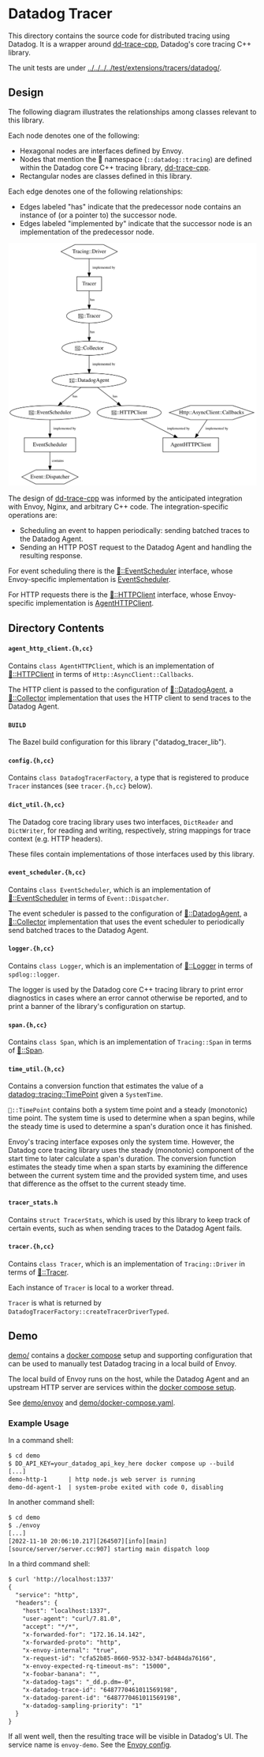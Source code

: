 Datadog Tracer
==============
This directory contains the source code for distributed tracing using Datadog.
It is a wrapper around [dd-trace-cpp][2], Datadog's core tracing C++ library.

The unit tests are under [../../../../test/extensions/tracers/datadog/][1].

Design
------
The following diagram illustrates the relationships among classes relevant to
this library.

Each node denotes one of the following:

- Hexagonal nodes are interfaces defined by Envoy.
- Nodes that mention the 🐶 namespace (`::datadog::tracing`) are
  defined within the Datadog core C++ tracing library, [dd-trace-cpp][2].
- Rectangular nodes are classes defined in this library.

Each edge denotes one of the following relationships:

- Edges labeled "has" indicate that the predecessor node contains an instance of (or
  a pointer to) the successor node.
- Edges labeled "implemented by" indicate that the successor node is an
  implementation of the predecessor node.

![diagram of components of this library](diagram.svg)

The design of [dd-trace-cpp][2] was informed by the anticipated integration with
Envoy, Nginx, and arbitrary C++ code. The integration-specific operations are:

- Scheduling an event to happen periodically: sending batched traces to the
  Datadog Agent.
- Sending an HTTP POST request to the Datadog Agent and handling the resulting
  response.

For event scheduling there is the [🐶::EventScheduler][4] interface, whose
Envoy-specific implementation is [EventScheduler](./event_scheduler.h).

For HTTP requests there is the [🐶::HTTPClient][3] interface, whose
Envoy-specific implementation is [AgentHTTPClient](./agent_http_client.h).

Directory Contents
------------------
#### `agent_http_client.{h,cc}`
Contains `class AgentHTTPClient`, which is an implementation of
[🐶::HTTPClient][3] in terms of `Http::AsyncClient::Callbacks`.

The HTTP client is passed to the configuration of
[🐶::DatadogAgent][10], a [🐶::Collector][11]
implementation that uses the HTTP client to send traces to the Datadog Agent.

#### `BUILD`
The Bazel build configuration for this library ("datadog_tracer_lib").

#### `config.{h,cc}`
Contains `class DatadogTracerFactory`, a type that is registered to produce
`Tracer` instances (see `tracer.{h,cc}` below).

#### `dict_util.{h,cc}`
The Datadog core tracing library uses two interfaces, `DictReader` and
`DictWriter`, for reading and writing, respectively, string mappings for trace
context (e.g. HTTP headers).

These files contain implementations of those interfaces used by this library.

#### `event_scheduler.{h,cc}`
Contains `class EventScheduler`, which is an implementation of
[🐶::EventScheduler][4] in terms of `Event::Dispatcher`.

The event scheduler is passed to the configuration of
[🐶::DatadogAgent][10], a [🐶::Collector][11]
implementation that uses the event scheduler to periodically send batched traces
to the Datadog Agent.

#### `logger.{h,cc}`
Contains `class Logger`, which is an implementation of
[🐶::Logger][5] in terms of `spdlog::logger`.

The logger is used by the Datadog core C++ tracing library to print error
diagnostics in cases where an error cannot otherwise be reported, and to print
a banner of the library's configuration on startup.

#### `span.{h,cc}`
Contains `class Span`, which is an implementation of `Tracing::Span` in terms
of [🐶::Span][6].

#### `time_util.{h,cc}`
Contains a conversion function that estimates the value of a [datadog::tracing::TimePoint][7] given a `SystemTime`.

`🐶::TimePoint` contains both a system time point and a steady
(monotonic) time point. The system time is used to determine when a span
begins, while the steady time is used to determine a span's duration once it
has finished.

Envoy's tracing interface exposes only the system time. However, the Datadog
core tracing library uses the steady (monotonic) component of the start time
to later calculate a span's duration. The conversion function estimates the
steady time when a span starts by examining the difference between the current
system time and the provided system time, and uses that difference as the offset
to the current steady time.

#### `tracer_stats.h`
Contains `struct TracerStats`, which is used by this library to keep track of
certain events, such as when sending traces to the Datadog Agent fails.

#### `tracer.{h,cc}`
Contains `class Tracer`, which is an implementation of `Tracing::Driver` in
terms of [🐶::Tracer][8].

Each instance of `Tracer` is local to a worker thread.

`Tracer` is what is returned by `DatadogTracerFactory::createTracerDriverTyped`.

Demo
----
[demo/](demo/) contains a [docker compose][9] setup and supporting
configuration that can be used to manually test Datadog tracing in a local
build of Envoy.

The local build of Envoy runs on the host, while the Datadog Agent and an
upstream HTTP server are services within the [docker compose setup](demo/docker-compose.yaml).

See [demo/envoy](demo/envoy) and
[demo/docker-compose.yaml](demo/docker-compose.yaml).

### Example Usage
In a command shell:
```console
$ cd demo
$ DD_API_KEY=your_datadog_api_key_here docker compose up --build
[...]
demo-http-1      | http node.js web server is running
demo-dd-agent-1  | system-probe exited with code 0, disabling
```

In another command shell:
```console
$ cd demo
$ ./envoy
[...]
[2022-11-10 20:06:10.217][264507][info][main] [source/server/server.cc:907] starting main dispatch loop
```

In a third command shell:
```console
$ curl 'http://localhost:1337'
{
  "service": "http",
  "headers": {
    "host": "localhost:1337",
    "user-agent": "curl/7.81.0",
    "accept": "*/*",
    "x-forwarded-for": "172.16.14.142",
    "x-forwarded-proto": "http",
    "x-envoy-internal": "true",
    "x-request-id": "cfa52b85-8660-9532-b347-bd484da76166",
    "x-envoy-expected-rq-timeout-ms": "15000",
    "x-foobar-banana": "",
    "x-datadog-tags": "_dd.p.dm=-0",
    "x-datadog-trace-id": "6487770461011569198",
    "x-datadog-parent-id": "6487770461011569198",
    "x-datadog-sampling-priority": "1"
  }
}
```

If all went well, then the resulting trace will be visible in Datadog's UI. The
service name is `envoy-demo`. See the [Envoy config](demo/envoy.yaml).

[1]: ../../../../test/extensions/tracers/datadog/
[2]: https://github.com/DataDog/dd-trace-cpp
[3]: https://github.com/DataDog/dd-trace-cpp/blob/main/src/datadog/http_client.h
[4]: https://github.com/DataDog/dd-trace-cpp/blob/main/src/datadog/event_scheduler.h
[5]: https://github.com/DataDog/dd-trace-cpp/blob/main/src/datadog/logger.h
[6]: https://github.com/DataDog/dd-trace-cpp/blob/main/src/datadog/span.h
[7]: https://github.com/DataDog/dd-trace-cpp/blob/main/src/datadog/clock.h
[8]: https://github.com/DataDog/dd-trace-cpp/blob/main/src/datadog/tracer.h
[9]: https://docs.docker.com/compose/
[10]: https://github.com/DataDog/dd-trace-cpp/blob/main/src/datadog/datadog_agent.h
[11]: https://github.com/DataDog/dd-trace-cpp/blob/main/src/datadog/collector.h
